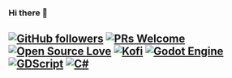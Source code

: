 ### Hi there 👋

[![GitHub followers](https://img.shields.io/github/followers/bananaholograma?label=Follow&style=social)](https://github.com/orgs/GodotParadise/followers)
[![PRs Welcome](https://img.shields.io/badge/PRs-welcome-brightgreen.svg?style=flat&logo=github)](https://github.com/godotparadise) 
[![Open Source Love](https://badges.frapsoft.com/os/v2/open-source.svg?v=103)](https://github.com/godotparadise)
[![Kofi](https://badgen.net/badge/icon/kofi?icon=kofi&label)](https://ko-fi.com/bananaholograma)
[![Godot Engine](https://img.shields.io/badge/GODOT-%23FFFFFF.svg?style=for-the-badge&logo=godot-engine)](https://godotengine.org)
[![GDScript](https://img.shields.io/badge/GDScript-5e5086?style=for-the-badge)](https://docs.godotengine.org/es/4.x/tutorials/scripting/gdscript/gdscript_basics.html)
[![C#](https://img.shields.io/badge/c%23-%23239120.svg?style=for-the-badge&logo=c-sharp&logoColor=white)](https://docs.godotengine.org/en/stable/tutorials/scripting/c_sharp/index.html)
---

